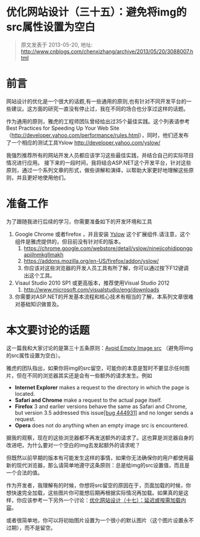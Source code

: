 # 优化网站设计（三十五）：避免将img的src属性设置为空白 
> 原文发表于 2013-05-20, 地址: http://www.cnblogs.com/chenxizhang/archive/2013/05/20/3088007.html 


<h1>前言</h1> <p>网站设计的优化是一个很大的话题,有一些通用的原则,也有针对不同开发平台的一些建议。这方面的研究一直没有停止过，我在不同的场合也分享过这样的话题。 <p>作为通用的原则，雅虎的工程师团队曾经给出过35个最佳实践。这个列表请参考<strong> </strong>Best Practices for Speeding Up Your Web Site&nbsp; （<a href="http://developer.yahoo.com/performance/rules.html">http://developer.yahoo.com/performance/rules.html</a>），同时，他们还发布了一个相应的测试工具Yslow <a href="http://developer.yahoo.com/yslow/">http://developer.yahoo.com/yslow/</a> <p>我强烈推荐所有的网站开发人员都应该学习这些最佳实践，并结合自己的实际项目情况进行应用。 接下来的一段时间，我将结合ASP.NET这个开发平台，针对这些原则，通过一个系列文章的形式，做些讲解和演绎，以帮助大家更好地理解这些原则，并且更好地使用他们。 <h1>准备工作</h1> <p>为了跟随我进行后续的学习，你需要准备如下的开发环境和工具 <ol> <li>Google Chrome 或者firefox ，并且安装 <a href="http://yslow.org/ruleset-matrix/">Yslow</a> 这个扩展组件.请注意，这个组件是雅虎提供的，但目前没有针对IE的版本。  <ol> <li><a href="https://chrome.google.com/webstore/detail/yslow/ninejjcohidippngpapiilnmkgllmakh">https://chrome.google.com/webstore/detail/yslow/ninejjcohidippngpapiilnmkgllmakh</a> <li><a href="https://addons.mozilla.org/en-US/firefox/addon/yslow/">https://addons.mozilla.org/en-US/firefox/addon/yslow/</a> <li>你应该对这些浏览器的开发人员工具有所了解，你可以通过按下F12键调出这个工具。</li></ol> <li>Visaul Studio 2010 SP1 或更高版本，推荐使用Visual Studio 2012  <ol> <li><a href="http://www.microsoft.com/visualstudio/eng/downloads">http://www.microsoft.com/visualstudio/eng/downloads</a></li></ol> <li>你需要对ASP.NET的开发基本流程和核心技术有相当的了解，本系列文章很难对基础知识做普及。</li></ol> <h1>本文要讨论的话题</h1> <p>这一篇我和大家讨论的是第三十五条原则：<a href="http://developer.yahoo.com/performance/rules.html#emptysrc">Avoid Empty Image src</a> （避免将img的src属性设置为空白）。 <p>雅虎的团队指出，如果你将img的src留空，可能你的本意是暂时不要显示任何图片，但在不同的浏览器其实还是会有一些额外的请求发生。例如 <ul> <li><b>Internet Explorer</b> makes a request to the directory in which the page is located.  <li><b>Safari and Chrome</b> make a request to the actual page itself.  <li><b>Firefox</b> 3 and earlier versions behave the same as Safari and Chrome, but version 3.5 addressed this issue<a href="https://bugzilla.mozilla.org/show_bug.cgi?id=444931">[bug 444931]</a> and no longer sends a request.  <li><b>Opera</b> does not do anything when an empty image src is encountered.</li></ul> <p>据我的观察，现在的这些浏览器都不再发送额外的请求了。这也算是浏览器自身的改进吧，为什么要对一个空白的img去发起额外的请求呢？ <p>但既然以前早期的版本有可能发生这样的事情，如果你无法确保你的用户都使用最新的现代浏览器，那么请简单地遵守这条原则：总是给img的src设置值，而且是一个合法的值。 <p>作为开发者，我理解有的时候，你想将src留空的原因在于，页面加载的时候，你想快速完全加载，这些图片你可能想后期再根据实际情况再加载。如果真的是这样，你应该参考一下另外一个讨论：<a href="http://www.cnblogs.com/chenxizhang/archive/2013/05/16/3081941.html">优化网站设计（十七）：延迟或按需加载内容</a>。 <p>或者很简单地，你可以将初始图片设置为一个很小的默认图片（这个图片设置永不过期），而不是留空。</p>